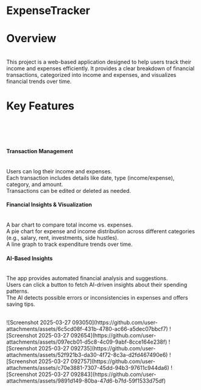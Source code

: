 <h1> ExpenseTracker </h1>
<p> <h1>Overview</h1><br>
This project is a web-based application designed to help users track their income and expenses efficiently. It provides a clear breakdown of financial transactions, categorized into income and expenses, and visualizes financial trends over time.

<h1>Key Features<h1><br>
<h4>Transaction Management</h4><br>
Users can log their income and expenses.<br>
Each transaction includes details like date, type (income/expense), category, and amount.<br>
Transactions can be edited or deleted as needed.<br>
<h4>Financial Insights & Visualization</h4><br>
A bar chart to compare total income vs. expenses.<br>
A pie chart for expense and income distribution across different categories (e.g., salary, rent, investments, side hustles).<br>
A line graph to track expenditure trends over time.<br>
<h4>AI-Based Insights</h4><br>
The app provides automated financial analysis and suggestions.<br>
Users can click a button to fetch AI-driven insights about their spending patterns.<br>
The AI detects possible errors or inconsistencies in expenses and offers saving tips.</p><br>
![Screenshot 2025-03-27 093050](https://github.com/user-attachments/assets/6c5cd08f-431b-4780-ac66-a5dec07bbcf7)
![Screenshot 2025-03-27 092654](https://github.com/user-attachments/assets/097ecb01-d5c8-4c09-9abf-8cce164e238f)
![Screenshot 2025-03-27 092735](https://github.com/user-attachments/assets/52f921b3-da30-4f72-8c3a-d2fd467490e6)
![Screenshot 2025-03-27 092757](https://github.com/user-attachments/assets/c70e3881-7307-45dd-94b3-97611c944da6)
![Screenshot 2025-03-27 092843](https://github.com/user-attachments/assets/9891d149-80ba-47d6-b7fd-59f1533d75df)



